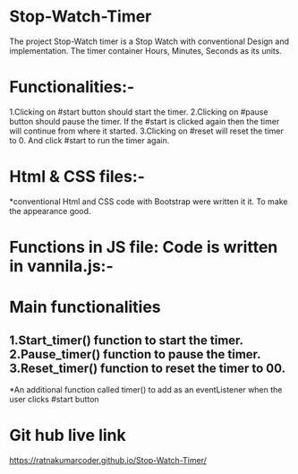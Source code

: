 # Stop-Watch-Timer

The project Stop-Watch timer is a Stop Watch with conventional Design and implementation.
The timer container Hours, Minutes, Seconds as its units.

# Functionalities:-
1.Clicking on #start button should start the timer.
2.Clicking on #pause button should pause the timer. If the #start is clicked again then the timer will continue from where it started.
3.Clicking on #reset will reset the timer to 0. And click #start to run the timer again.

# Html & CSS files:-
*conventional Html and CSS code with Bootstrap were written it it. To make the appearance good. 


# Functions in JS file: Code is written in vannila.js:-
# Main functionalities
1.Start_timer() function to start the timer.
2.Pause_timer() function to pause the timer.
3.Reset_timer() function to reset the timer to 00.
---------------------------------------------------------------
*An additional function called timer() to add as an eventListener when the user clicks #start button

# Git hub live link
https://ratnakumarcoder.github.io/Stop-Watch-Timer/
